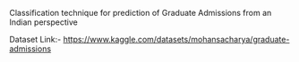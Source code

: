 Classification technique for prediction of Graduate Admissions from an Indian perspective

Dataset Link:- https://www.kaggle.com/datasets/mohansacharya/graduate-admissions

